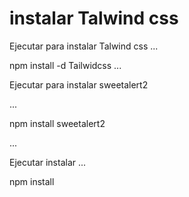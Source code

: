 # instalar Talwind css

Ejecutar para instalar Talwind css
...

 npm install -d Tailwidcss
...

Ejecutar para instalar sweetalert2

...

npm install sweetalert2

...

Ejecutar instalar
...

npm install